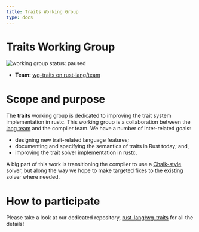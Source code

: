 ```yaml
---
title: Traits Working Group
type: docs
---
```

# Traits Working Group
![working group status: paused][status]

[status]: https://img.shields.io/badge/status-paused-yellow.svg?style=for-the-badge

- **Team:** [wg-traits on rust-lang/team](https://github.com/rust-lang/team/blob/master/teams/wg-traits.toml)

[nikomatsakis]: https://github.com/nikomatsakis
[jackh726]: https://github.com/jackh726

# Scope and purpose

The **traits** working group is dedicated to improving the trait
system implementation in rustc. This working group is a collaboration
between the [lang team] and the compiler team. We have a number of inter-related
goals:

- designing new trait-related language features;
- documenting and specifying the semantics of traits in Rust today; and,
- improving the trait solver implementation in rustc.

[lang team]: https://github.com/rust-lang/lang-team/

A big part of this work is transitioning the compiler to use a
[Chalk-style] solver, but along the way we hope to make targeted fixes
to the existing solver where needed.

[Chalk-style]: https://github.com/rust-lang-nursery/chalk

# How to participate

Please take a look at our dedicated repository, [rust-lang/wg-traits] for all the details!

[rust-lang/wg-traits]: https://github.com/rust-lang/wg-traits

